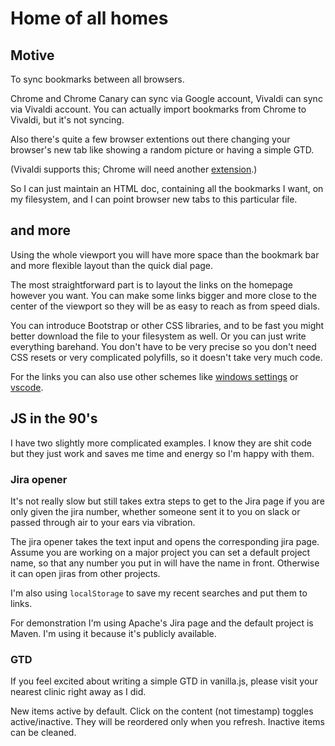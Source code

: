 # Home of all homes

## Motive

To sync bookmarks between all browsers.

Chrome and Chrome Canary can sync via Google account, Vivaldi can sync via
Vivaldi account. You can actually import bookmarks from Chrome to Vivaldi, but
it's not syncing.

Also there's quite a few browser extentions out there changing your browser's
new tab like showing a random picture or having a simple GTD.

(Vivaldi supports this; Chrome will need another [extension](https://chrome.google.com/webstore/detail/new-tab-redirect/icpgjfneehieebagbmdbhnlpiopdcmna).)

So I can just maintain an HTML doc, containing all the bookmarks I want, on my
filesystem, and I can point browser new tabs to this particular file.

## and more

Using the whole viewport you will have more space than the bookmark bar and more
flexible layout than the quick dial page.

The most straightforward part is to layout the links on the homepage however you
want. You can make some links bigger and more close to the center of the
viewport so they will be as easy to reach as from speed dials.

You can introduce Bootstrap or other CSS libraries, and to be fast you might
better download the file to your filesystem as well. Or you can just write
everything barehand. You don't have to be very precise so you don't need CSS
resets or very complicated polyfills, so it doesn't take very much code.

For the links you can also use other schemes like [windows settings](https://docs.microsoft.com/en-us/windows/uwp/launch-resume/launch-settings-app) or [vscode](https://code.visualstudio.com/docs/editor/command-line#_opening-vs-code-with-urls).

## JS in the 90's

I have two slightly more complicated examples. I know they are shit code but
they just work and saves me time and energy so I'm happy with them.

### Jira opener

It's not really slow but still takes extra steps to get to the Jira page if you
are only given the jira number, whether someone sent it to you on slack or passed
through air to your ears via vibration.

The jira opener takes the text input and opens the corresponding jira page.
Assume you are working on a major project you can set a default project name, so
that any number you put in will have the name in front. Otherwise it can open
jiras from other projects.

I'm also using `localStorage` to save my recent searches and put them to links.

For demonstration I'm using Apache's Jira page and the default project is Maven.
I'm using it because it's publicly available.

### GTD

If you feel excited about writing a simple GTD in vanilla.js, please visit your
nearest clinic right away as I did.

New items active by default. Click on the content (not timestamp) toggles
active/inactive. They will be reordered only when you refresh. Inactive items
can be cleaned.